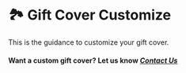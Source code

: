# 🏞️ Gift Cover Customize

This is the guidance to customize your gift cover.

#### **Want a custom gift cover? Let us know _[Contact Us](contact-us)_**
